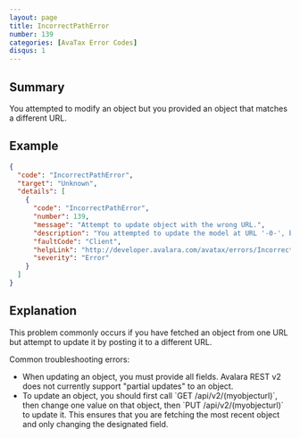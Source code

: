 ```yaml
---
layout: page
title: IncorrectPathError
number: 139
categories: [AvaTax Error Codes]
disqus: 1
---
```


## Summary

You attempted to modify an object but you provided an object that matches a different URL.

## Example

```json
{
  "code": "IncorrectPathError",
  "target": "Unknown",
  "details": [
    {
      "code": "IncorrectPathError",
      "number": 139,
      "message": "Attempt to update object with the wrong URL.",
      "description": "You attempted to update the model at URL '-0-', but the model you supplied belongs to URL '-1-'.",
      "faultCode": "Client",
      "helpLink": "http://developer.avalara.com/avatax/errors/IncorrectPathError",
      "severity": "Error"
    }
  ]
}
```

## Explanation

This problem commonly occurs if you have fetched an object from one URL but attempt to update it by posting it to a different URL.

Common troubleshooting errors:
<ul class="normal">
<li>When updating an object, you must provide all fields.  Avalara REST v2 does not currently support "partial updates" to an object.</li>
<li>To update an object, you should first call `GET /api/v2/(myobjecturl)`, then change one value on that object, then `PUT /api/v2/(myobjecturl)` to update it.  This ensures that you are fetching the most recent object and only changing the designated field.</li>
</ul>
